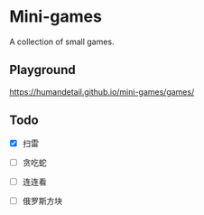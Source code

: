 # Mini-games

A collection of small games.

## Playground
https://humandetail.github.io/mini-games/games/

## Todo

- [x] 扫雷

- [ ] 贪吃蛇

- [ ] 连连看

- [ ] 俄罗斯方块
